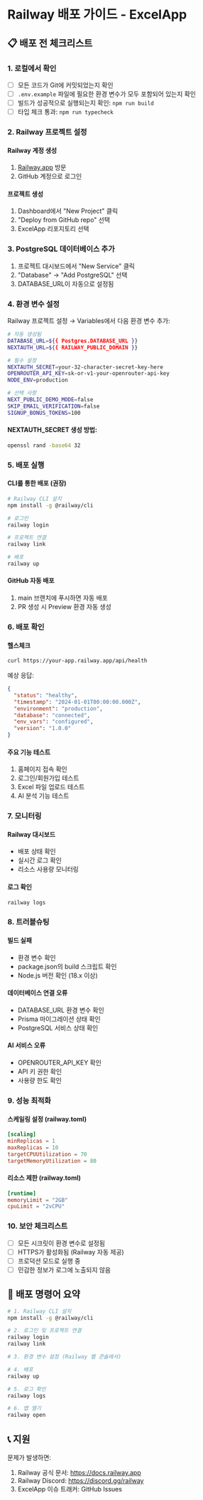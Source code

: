 # Railway 배포 가이드 - ExcelApp

## 📋 배포 전 체크리스트

### 1. 로컬에서 확인
- [ ] 모든 코드가 Git에 커밋되었는지 확인
- [ ] `.env.example` 파일에 필요한 환경 변수가 모두 포함되어 있는지 확인
- [ ] 빌드가 성공적으로 실행되는지 확인: `npm run build`
- [ ] 타입 체크 통과: `npm run typecheck`

### 2. Railway 프로젝트 설정

#### Railway 계정 생성
1. [Railway.app](https://railway.app) 방문
2. GitHub 계정으로 로그인

#### 프로젝트 생성
1. Dashboard에서 "New Project" 클릭
2. "Deploy from GitHub repo" 선택
3. ExcelApp 리포지토리 선택

### 3. PostgreSQL 데이터베이스 추가
1. 프로젝트 대시보드에서 "New Service" 클릭
2. "Database" → "Add PostgreSQL" 선택
3. DATABASE_URL이 자동으로 설정됨

### 4. 환경 변수 설정

Railway 프로젝트 설정 → Variables에서 다음 환경 변수 추가:

```bash
# 자동 생성됨
DATABASE_URL=${{ Postgres.DATABASE_URL }}
NEXTAUTH_URL=${{ RAILWAY_PUBLIC_DOMAIN }}

# 필수 설정
NEXTAUTH_SECRET=your-32-character-secret-key-here
OPENROUTER_API_KEY=sk-or-v1-your-openrouter-api-key
NODE_ENV=production

# 선택 사항
NEXT_PUBLIC_DEMO_MODE=false
SKIP_EMAIL_VERIFICATION=false
SIGNUP_BONUS_TOKENS=100
```

#### NEXTAUTH_SECRET 생성 방법:
```bash
openssl rand -base64 32
```

### 5. 배포 실행

#### CLI를 통한 배포 (권장)
```bash
# Railway CLI 설치
npm install -g @railway/cli

# 로그인
railway login

# 프로젝트 연결
railway link

# 배포
railway up
```

#### GitHub 자동 배포
1. main 브랜치에 푸시하면 자동 배포
2. PR 생성 시 Preview 환경 자동 생성

### 6. 배포 확인

#### 헬스체크
```bash
curl https://your-app.railway.app/api/health
```

예상 응답:
```json
{
  "status": "healthy",
  "timestamp": "2024-01-01T00:00:00.000Z",
  "environment": "production",
  "database": "connected",
  "env_vars": "configured",
  "version": "1.0.0"
}
```

#### 주요 기능 테스트
1. 홈페이지 접속 확인
2. 로그인/회원가입 테스트
3. Excel 파일 업로드 테스트
4. AI 분석 기능 테스트

### 7. 모니터링

#### Railway 대시보드
- 배포 상태 확인
- 실시간 로그 확인
- 리소스 사용량 모니터링

#### 로그 확인
```bash
railway logs
```

### 8. 트러블슈팅

#### 빌드 실패
- 환경 변수 확인
- package.json의 build 스크립트 확인
- Node.js 버전 확인 (18.x 이상)

#### 데이터베이스 연결 오류
- DATABASE_URL 환경 변수 확인
- Prisma 마이그레이션 상태 확인
- PostgreSQL 서비스 상태 확인

#### AI 서비스 오류
- OPENROUTER_API_KEY 확인
- API 키 권한 확인
- 사용량 한도 확인

### 9. 성능 최적화

#### 스케일링 설정 (railway.toml)
```toml
[scaling]
minReplicas = 1
maxReplicas = 10
targetCPUUtilization = 70
targetMemoryUtilization = 80
```

#### 리소스 제한 (railway.toml)
```toml
[runtime]
memoryLimit = "2GB"
cpuLimit = "2vCPU"
```

### 10. 보안 체크리스트

- [ ] 모든 시크릿이 환경 변수로 설정됨
- [ ] HTTPS가 활성화됨 (Railway 자동 제공)
- [ ] 프로덕션 모드로 실행 중
- [ ] 민감한 정보가 로그에 노출되지 않음

## 🚀 배포 명령어 요약

```bash
# 1. Railway CLI 설치
npm install -g @railway/cli

# 2. 로그인 및 프로젝트 연결
railway login
railway link

# 3. 환경 변수 설정 (Railway 웹 콘솔에서)

# 4. 배포
railway up

# 5. 로그 확인
railway logs

# 6. 앱 열기
railway open
```

## 📞 지원

문제가 발생하면:
1. Railway 공식 문서: https://docs.railway.app
2. Railway Discord: https://discord.gg/railway
3. ExcelApp 이슈 트래커: GitHub Issues